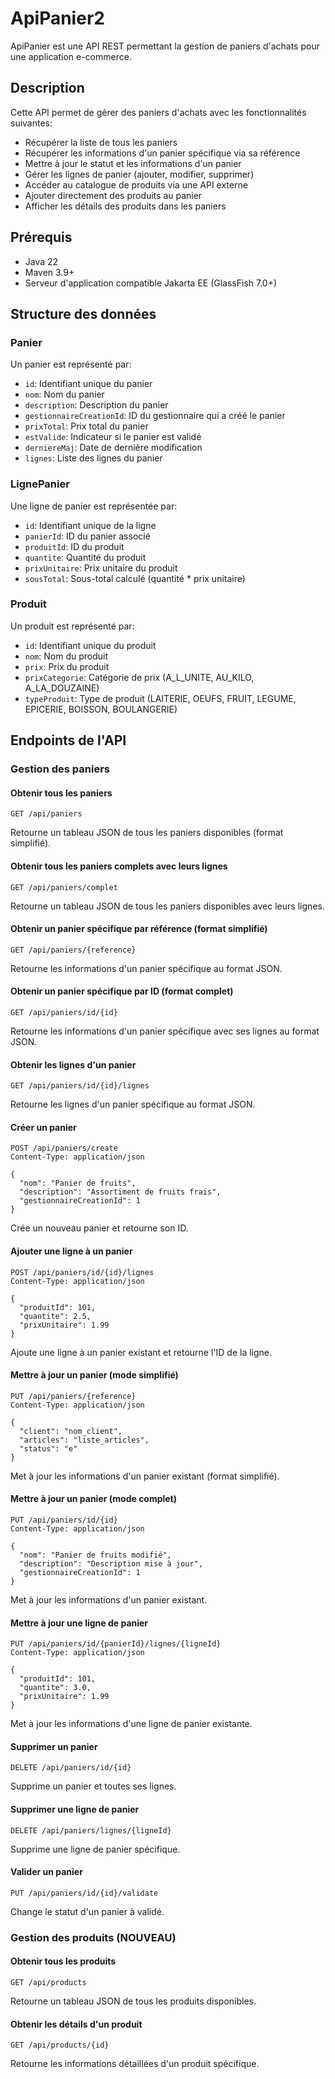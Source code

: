 # ApiPanier2

ApiPanier est une API REST permettant la gestion de paniers d'achats pour une application e-commerce.

## Description

Cette API permet de gérer des paniers d'achats avec les fonctionnalités suivantes:
- Récupérer la liste de tous les paniers
- Récupérer les informations d'un panier spécifique via sa référence
- Mettre à jour le statut et les informations d'un panier
- Gérer les lignes de panier (ajouter, modifier, supprimer)
- Accéder au catalogue de produits via une API externe
- Ajouter directement des produits au panier
- Afficher les détails des produits dans les paniers

## Prérequis

- Java 22
- Maven 3.9+
- Serveur d'application compatible Jakarta EE (GlassFish 7.0+)


## Structure des données

### Panier
Un panier est représenté par:
- `id`: Identifiant unique du panier
- `nom`: Nom du panier
- `description`: Description du panier
- `gestionnaireCreationId`: ID du gestionnaire qui a créé le panier
- `prixTotal`: Prix total du panier
- `estValide`: Indicateur si le panier est validé
- `derniereMaj`: Date de dernière modification
- `lignes`: Liste des lignes du panier

### LignePanier
Une ligne de panier est représentée par:
- `id`: Identifiant unique de la ligne
- `panierId`: ID du panier associé
- `produitId`: ID du produit
- `quantite`: Quantité du produit
- `prixUnitaire`: Prix unitaire du produit
- `sousTotal`: Sous-total calculé (quantité * prix unitaire)

### Produit
Un produit est représenté par:
- `id`: Identifiant unique du produit
- `nom`: Nom du produit
- `prix`: Prix du produit
- `prixCategorie`: Catégorie de prix (A_L_UNITE, AU_KILO, A_LA_DOUZAINE)
- `typeProduit`: Type de produit (LAITERIE, OEUFS, FRUIT, LEGUME, EPICERIE, BOISSON, BOULANGERIE)

## Endpoints de l'API

### Gestion des paniers

#### Obtenir tous les paniers
```
GET /api/paniers
```
Retourne un tableau JSON de tous les paniers disponibles (format simplifié).

#### Obtenir tous les paniers complets avec leurs lignes
```
GET /api/paniers/complet
```
Retourne un tableau JSON de tous les paniers disponibles avec leurs lignes.

#### Obtenir un panier spécifique par référence (format simplifié)
```
GET /api/paniers/{reference}
```
Retourne les informations d'un panier spécifique au format JSON.

#### Obtenir un panier spécifique par ID (format complet)
```
GET /api/paniers/id/{id}
```
Retourne les informations d'un panier spécifique avec ses lignes au format JSON.

#### Obtenir les lignes d'un panier
```
GET /api/paniers/id/{id}/lignes
```
Retourne les lignes d'un panier spécifique au format JSON.

#### Créer un panier
```
POST /api/paniers/create
Content-Type: application/json

{
  "nom": "Panier de fruits",
  "description": "Assortiment de fruits frais",
  "gestionnaireCreationId": 1
}
```
Crée un nouveau panier et retourne son ID.

#### Ajouter une ligne à un panier
```
POST /api/paniers/id/{id}/lignes
Content-Type: application/json

{
  "produitId": 101,
  "quantite": 2.5,
  "prixUnitaire": 1.99
}
```
Ajoute une ligne à un panier existant et retourne l'ID de la ligne.

#### Mettre à jour un panier (mode simplifié)
```
PUT /api/paniers/{reference}
Content-Type: application/json

{
  "client": "nom_client",
  "articles": "liste_articles",
  "status": "e"
}
```
Met à jour les informations d'un panier existant (format simplifié).

#### Mettre à jour un panier (mode complet)
```
PUT /api/paniers/id/{id}
Content-Type: application/json

{
  "nom": "Panier de fruits modifié",
  "description": "Description mise à jour",
  "gestionnaireCreationId": 1
}
```
Met à jour les informations d'un panier existant.

#### Mettre à jour une ligne de panier
```
PUT /api/paniers/id/{panierId}/lignes/{ligneId}
Content-Type: application/json

{
  "produitId": 101,
  "quantite": 3.0,
  "prixUnitaire": 1.99
}
```
Met à jour les informations d'une ligne de panier existante.

#### Supprimer un panier
```
DELETE /api/paniers/id/{id}
```
Supprime un panier et toutes ses lignes.

#### Supprimer une ligne de panier
```
DELETE /api/paniers/lignes/{ligneId}
```
Supprime une ligne de panier spécifique.

#### Valider un panier
```
PUT /api/paniers/id/{id}/validate
```
Change le statut d'un panier à validé.

### Gestion des produits (NOUVEAU)

#### Obtenir tous les produits
```
GET /api/products
```
Retourne un tableau JSON de tous les produits disponibles.

#### Obtenir les détails d'un produit
```
GET /api/products/{id}
```
Retourne les informations détaillées d'un produit spécifique.
